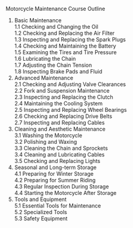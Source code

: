<p class="has-line-data" data-line-start="0" data-line-end="1">Motorcycle Maintenance Course Outline</p>
<ol>
<li class="has-line-data" data-line-start="3" data-line-end="12">Basic Maintenance<br>
1.1 Checking and Changing the Oil<br>
1.2 Checking and Replacing the Air Filter<br>
1.3 Inspecting and Replacing the Spark Plugs<br>
1.4 Checking and Maintaining the Battery<br>
1.5 Examining the Tires and Tire Pressure<br>
1.6 Lubricating the Chain<br>
1.7 Adjusting the Chain Tension<br>
1.8 Inspecting Brake Pads and Fluid</li>
<li class="has-line-data" data-line-start="12" data-line-end="20">Advanced Maintenance<br>
2.1 Checking and Adjusting Valve Clearances<br>
2.2 Fork and Suspension Maintenance<br>
2.3 Inspecting and Replacing the Clutch<br>
2.4 Maintaining the Cooling System<br>
2.5 Inspecting and Replacing Wheel Bearings<br>
2.6 Checking and Replacing Drive Belts<br>
2.7 Inspecting and Replacing Cables</li>
<li class="has-line-data" data-line-start="20" data-line-end="26">Cleaning and Aesthetic Maintenance<br>
3.1 Washing the Motorcycle<br>
3.2 Polishing and Waxing<br>
3.3 Cleaning the Chain and Sprockets<br>
3.4 Cleaning and Lubricating Cables<br>
3.5 Checking and Replacing Lights</li>
<li class="has-line-data" data-line-start="26" data-line-end="31">Seasonal and Long-term Storage<br>
4.1 Preparing for Winter Storage<br>
4.2 Preparing for Summer Riding<br>
4.3 Regular Inspection During Storage<br>
4.4 Starting the Motorcycle After Storage</li>
<li class="has-line-data" data-line-start="31" data-line-end="35">Tools and Equipment<br>
5.1 Essential Tools for Maintenance<br>
5.2 Specialized Tools<br>
5.3 Safety Equipment</li>
</ol>
